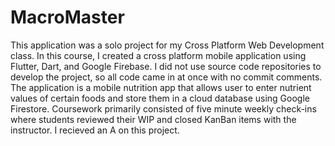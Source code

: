 # MacroMaster
This application was a solo project for my Cross Platform Web Development class. 
In this course, I created a cross platform mobile application using Flutter, Dart, and Google Firebase.
I did not use source code repositories to develop the project, so all code came in at once with no commit comments.
The application is a mobile nutrition app that allows user to enter nutrient values of certain foods and store them in a cloud database using Google Firestore. 
Coursework primarily consisted of five minute weekly check-ins where students reviewed their WIP and closed KanBan items with the instructor.
I recieved an A on this project.
